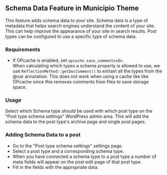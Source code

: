 ## Schema Data Feature in Municipio Theme

This feature adds schema data to your site. Schema data is a type of metadata that helps search engines understand the content of your site. This can help improve the appearance of your site in search results.
Post types can be configured to use a specific type of schema data.

### Requirements
* If OPcache is enabled, set `opcache.save_comments=On`.\
When calculating which types a schema property is allowed to use, we use `ReflectionMethod::getDocComment()` to extraxt all the types from the @var annotation. This does not work when using a cache like like OPcache since this removes comments from files to save storage space.

### Usage
Select which Schema type should be used with which post type on the "Post type schema settings" WordPress admin area. This will add the schema data to the post type's archive page and single post pages.

### Adding Schema Data to a post
* Go to the "Post type schema settings" settings page.
* Select a post type and a corresponding schema type.
* When you have connected a schema type to a post type a number of meta fields will appear on the post edit page of that post type.
* Fill in the fields with the appropriate data.